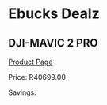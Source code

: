 
# Ebucks Dealz
## DJI-MAVIC 2 PRO
[Product Page](https://www.ebucks.com/web/shop/productSelected.do?prodId=1084242654&catId=714994827)

Price: R40699.00

Savings: 


	